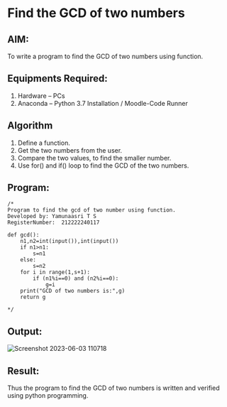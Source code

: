 # Find the GCD of two numbers

## AIM:
To write a program to find the GCD of two numbers using function.

## Equipments Required:
1. Hardware – PCs
2. Anaconda – Python 3.7 Installation / Moodle-Code Runner

## Algorithm
1. Define a function.
2. Get the two numbers from the user.
3. Compare the two values, to find the smaller number.
4. Use for() and if() loop to find the GCD of the two numbers.

## Program:
```
/*
Program to find the gcd of two number using function.
Developed by: Yamunaasri T S
RegisterNumber:  212222240117

def gcd():
    n1,n2=int(input()),int(input())
    if n1>n1:
        s=n1
    else:
        s=n2
    for i in range(1,s+1):
        if (n1%i==0) and (n2%i==0):
            g=i
    print("GCD of two numbers is:",g)
    return g
    
*/
```

## Output:

![Screenshot 2023-06-03 110718](https://github.com/Yamunaasri/GCD-of-two-numbers/assets/115707860/753a9f03-2db4-422c-96d0-1e7318821c97)


## Result:
Thus the program to find the GCD of two numbers is written and verified using python programming.
